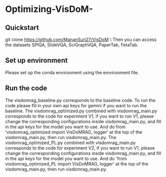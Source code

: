 # Optimizing-VisDoM-

## Quickstart
git clone https://github.com/MananSuri27/VisDoM \\
Then you can access the datasets SPIQA, SlideVQA, SciGraphVQA, PaperTab, FetaTab.

## Set up environment
Please set up the conda environment using the emvironment file.

## Run the code
The visdomrag_baseline.py corresponds to the baseline code. To run the code please fill in your own api keys for gemini if you want to run the baseline.
The visdomrag_optimized.py combined with visdomrag_main.py corresponds to the code for experiment V1, if you want to run V1, please change the corresponding configurations inside visdomrag_main.py, and fill in the api keys for the model you want to use. And do from 'visdomrag_optimized import VisDoMRAG, logger' at the top of the visdomrag_main.py, then run visdomrag_main.py.
The visdomrag_optimized_PL.py combined with visdomrag_main.py corresponds to the code for experiment V2, if you want to run V1, please change the corresponding configurations inside visdomrag_main.py, and fill in the api keys for the model you want to use. And do 'from visdomrag_optimized_PL import VisDoMRAG, logger' at the top of the visdomrag_main.py, then run visdomrag_main.py.
